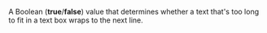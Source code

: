 A Boolean (**true**/**false**) value that determines whether a text that's too long to fit in a text box wraps to the next line.
